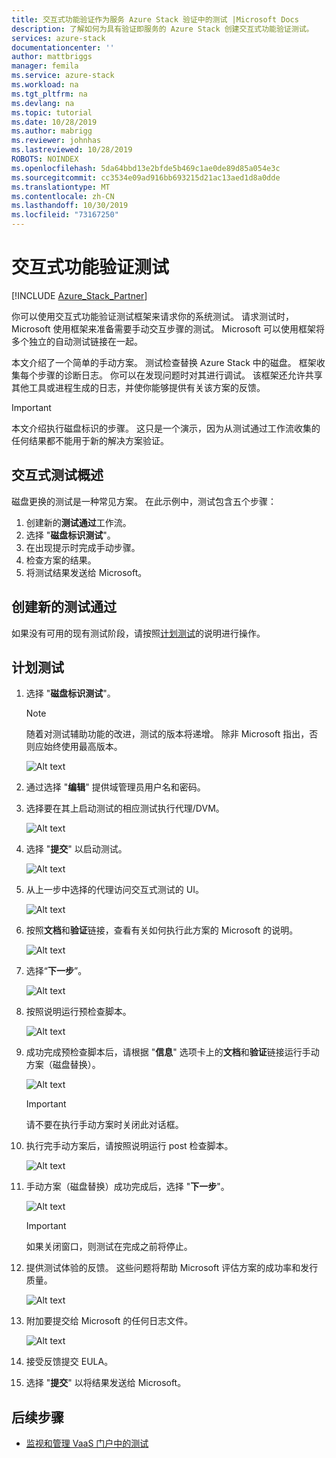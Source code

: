 ```yaml
---
title: 交互式功能验证作为服务 Azure Stack 验证中的测试 |Microsoft Docs
description: 了解如何为具有验证即服务的 Azure Stack 创建交互式功能验证测试。
services: azure-stack
documentationcenter: ''
author: mattbriggs
manager: femila
ms.service: azure-stack
ms.workload: na
ms.tgt_pltfrm: na
ms.devlang: na
ms.topic: tutorial
ms.date: 10/28/2019
ms.author: mabrigg
ms.reviewer: johnhas
ms.lastreviewed: 10/28/2019
ROBOTS: NOINDEX
ms.openlocfilehash: 5da64bbd13e2bfde5b469c1ae0de89d85a054e3c
ms.sourcegitcommit: cc3534e09ad916bb693215d21ac13aed1d8a0dde
ms.translationtype: MT
ms.contentlocale: zh-CN
ms.lasthandoff: 10/30/2019
ms.locfileid: "73167250"
---
```

# <a name="interactive-feature-verification-testing"></a>交互式功能验证测试  

[!INCLUDE [Azure_Stack_Partner](./includes/azure-stack-partner-appliesto.md)]

你可以使用交互式功能验证测试框架来请求你的系统测试。 请求测试时，Microsoft 使用框架来准备需要手动交互步骤的测试。 Microsoft 可以使用框架将多个独立的自动测试链接在一起。

本文介绍了一个简单的手动方案。 测试检查替换 Azure Stack 中的磁盘。 框架收集每个步骤的诊断日志。 你可以在发现问题时对其进行调试。 该框架还允许共享其他工具或进程生成的日志，并使你能够提供有关该方案的反馈。

> [!Important]  
> 本文介绍执行磁盘标识的步骤。 这只是一个演示，因为从测试通过工作流收集的任何结果都不能用于新的解决方案验证。

## <a name="overview-of-interactive-testing"></a>交互式测试概述

磁盘更换的测试是一种常见方案。 在此示例中，测试包含五个步骤：

1. 创建新的**测试通过**工作流。
2. 选择 "**磁盘标识测试**"。
3. 在出现提示时完成手动步骤。
4. 检查方案的结果。
5. 将测试结果发送给 Microsoft。

## <a name="create-a-new-test-pass"></a>创建新的测试通过

如果没有可用的现有测试阶段，请按照[计划测试](azure-stack-vaas-schedule-test-pass.md)的说明进行操作。

## <a name="schedule-the-test"></a>计划测试

1. 选择 "**磁盘标识测试**"。

    > [!Note]  
    > 随着对测试辅助功能的改进，测试的版本将递增。 除非 Microsoft 指出，否则应始终使用最高版本。

    ![Alt text](media/azure-stack-vaas-interactive-feature-verification/image4.png)

1. 通过选择 "**编辑**" 提供域管理员用户名和密码。

1. 选择要在其上启动测试的相应测试执行代理/DVM。

    ![Alt text](media/azure-stack-vaas-interactive-feature-verification/image5.png)

1. 选择 "**提交**" 以启动测试。

    ![Alt text](media/azure-stack-vaas-interactive-feature-verification/image6.png)

1. 从上一步中选择的代理访问交互式测试的 UI。

    ![Alt text](media/azure-stack-vaas-interactive-feature-verification/image8.png)

1. 按照**文档**和**验证**链接，查看有关如何执行此方案的 Microsoft 的说明。

    ![Alt text](media/azure-stack-vaas-interactive-feature-verification/image9.png)

1. 选择“**下一步**”。

    ![Alt text](media/azure-stack-vaas-interactive-feature-verification/image10.png)

1. 按照说明运行预检查脚本。

    ![Alt text](media/azure-stack-vaas-interactive-feature-verification/image11.png)

1. 成功完成预检查脚本后，请根据 "**信息**" 选项卡上的**文档**和**验证**链接运行手动方案（磁盘替换）。

    ![Alt text](media/azure-stack-vaas-interactive-feature-verification/image12.png)

    > [!Important]  
    > 请不要在执行手动方案时关闭此对话框。

1. 执行完手动方案后，请按照说明运行 post 检查脚本。

    ![Alt text](media/azure-stack-vaas-interactive-feature-verification/image13.png)

1. 手动方案（磁盘替换）成功完成后，选择 "**下一步**"。

    ![Alt text](media/azure-stack-vaas-interactive-feature-verification/image14.png)

    > [!Important]  
    > 如果关闭窗口，则测试在完成之前将停止。

1. 提供测试体验的反馈。 这些问题将帮助 Microsoft 评估方案的成功率和发行质量。

    ![Alt text](media/azure-stack-vaas-interactive-feature-verification/image15.png)

1. 附加要提交给 Microsoft 的任何日志文件。

    ![Alt text](media/azure-stack-vaas-interactive-feature-verification/image16.png)

1. 接受反馈提交 EULA。

1. 选择 "**提交**" 以将结果发送给 Microsoft。

## <a name="next-steps"></a>后续步骤

- [监视和管理 VaaS 门户中的测试](azure-stack-vaas-monitor-test.md)
